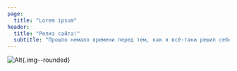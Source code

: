 ```yaml
---
page:
  title: "Lorem ipsum"
header:
  title: "Релиз сайта!"
  subtitle: "Прошло немало времени перед тем, как я всё-таки решил себе сайт написать. Только вот как самому себе сайт сверстать, если о себе на сайте сказать нечего особо..."
---
```


![Alt](/assets/images/og.jpg){.img--rounded}